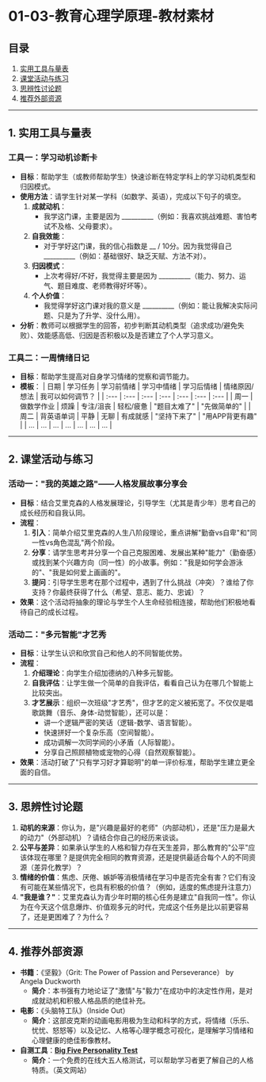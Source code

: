 # 01-03-教育心理学原理-教材素材

## 目录

1. [实用工具与量表](#1-实用工具与量表)
2. [课堂活动与练习](#2-课堂活动与练习)
3. [思辨性讨论题](#3-思辨性讨论题)
4. [推荐外部资源](#4-推荐外部资源)

---

## 1. 实用工具与量表

### 工具一：学习动机诊断卡

* **目标**：帮助学生（或教师帮助学生）快速诊断在特定学科上的学习动机类型和归因模式。
* **使用方法**：请学生针对某一学科（如数学、英语），完成以下句子的填空。
    1. **成就动机**：
        * 我学这门课，主要是因为 __________（例如：我喜欢挑战难题、害怕考试不及格、父母要求）。
    2. **自我效能**：
        * 对于学好这门课，我的信心指数是 __ / 10分。因为我觉得自己 __________（例如：基础很好、缺乏天赋、方法不对）。
    3. **归因模式**：
        * 上次考得好/不好，我觉得主要是因为 __________（能力、努力、运气、题目难度、老师教得好坏等）。
    4. **个人价值**：
        * 我觉得学好这门课对我的意义是 __________（例如：能让我解决实际问题、只是为了升学、没什么用）。
* **分析**：教师可以根据学生的回答，初步判断其动机类型（追求成功/避免失败）、效能感高低、归因是否积极以及是否建立了个人学习意义。

### 工具二：一周情绪日记

* **目标**：帮助学生提高对自身学习情绪的觉察和调节能力。
* **模板**：
| 日期 | 学习任务 | 学习前情绪 | 学习中情绪 | 学习后情绪 | 情绪原因/想法 | 我可以如何调节？ |
| :--- | :--- | :--- | :--- | :--- | :--- | :--- |
| 周一 | 做数学作业 | 烦躁 | 专注/沮丧 | 轻松/疲惫 | "题目太难了" | "先做简单的" |
| 周二 | 背英语单词 | 平静 | 无聊 | 有成就感 | "坚持下来了" | "用APP背更有趣" |
| ... | ... | ... | ... | ... | ... | ... |

---

## 2. 课堂活动与练习

### 活动一："我的英雄之路"——人格发展故事分享会

* **目标**：结合艾里克森的人格发展理论，引导学生（尤其是青少年）思考自己的成长经历和自我认同。
* **流程**：
    1. **引入**：简单介绍艾里克森的人生八阶段理论，重点讲解"勤奋vs自卑"和"同一性vs角色混乱"两个阶段。
    2. **分享**：请学生思考并分享一个自己克服困难、发展出某种"能力"（勤奋感）或找到某个兴趣方向（同一性）的小故事。例如："我是如何学会游泳的"、"我是如何爱上画画的"。
    3. **提问**：引导学生思考在那个过程中，遇到了什么挑战（冲突）？谁给了你支持？你最终获得了什么（希望、意志、能力、忠诚）？
* **效果**：这个活动将抽象的理论与学生个人生命经验相连接，帮助他们积极地看待自己的成长过程。

### 活动二："多元智能"才艺秀

* **目标**：让学生认识和欣赏自己和他人的不同智能优势。
* **流程**：
    1. **介绍理论**：向学生介绍加德纳的八种多元智能。
    2. **自我评估**：让学生做一个简单的自我评估，看看自己认为在哪几个智能上比较突出。
    3. **才艺展示**：组织一次班级"才艺秀"，但才艺的定义被拓宽了。不仅仅是唱歌跳舞（音乐、身体-动觉智能），还可以是：
        * 讲一个逻辑严密的笑话（逻辑-数学、语言智能）。
        * 快速拼好一个复杂乐高（空间智能）。
        * 成功调解一次同学间的小矛盾（人际智能）。
        * 分享自己照顾植物或宠物的心得（自然观察智能）。
* **效果**：活动打破了"只有学习好才算聪明"的单一评价标准，帮助学生建立更全面的自信。

---

## 3. 思辨性讨论题

1. **动机的来源**：你认为，是"兴趣是最好的老师"（内部动机），还是"压力是最大的动力"（外部动机）？请结合你自己的经历来谈谈。
2. **公平与差异**：如果承认学生的人格和智力存在天生差异，那么教育的"公平"应该体现在哪里？是提供完全相同的教育资源，还是提供最适合每个人的不同资源（差异化教学）？
3. **情绪的价值**：焦虑、厌倦、嫉妒等消极情绪在学习中是否完全有害？它们有没有可能在某些情况下，也具有积极的价值？（例如，适度的焦虑提升注意力）
4. **"我是谁？"**：艾里克森认为青少年时期的核心任务是建立"自我同一性"。你认为在今天这个信息爆炸、价值观多元的时代，完成这个任务是比以前更容易了，还是更困难了？为什么？

---

## 4. 推荐外部资源

* **书籍**：《坚毅》（Grit: The Power of Passion and Perseverance） by Angela Duckworth
  * **简介**：本书强有力地论证了"激情"与"毅力"在成功中的决定性作用，是对成就动机和积极人格品质的绝佳补充。
* **电影**：《头脑特工队》（Inside Out）
  * **简介**：这部皮克斯的动画电影用极为生动和科学的方式，将情绪（乐乐、忧忧、怒怒等）以及记忆、人格等心理学概念可视化，是理解学习情绪和心理健康的绝佳影像教材。
* **自测工具**：**[Big Five Personality Test](https://www.truity.com/test/big-five-personality-test)**
  * **简介**：一个免费的在线大五人格测试，可以帮助学习者更了解自己的人格特质。（英文网站）
